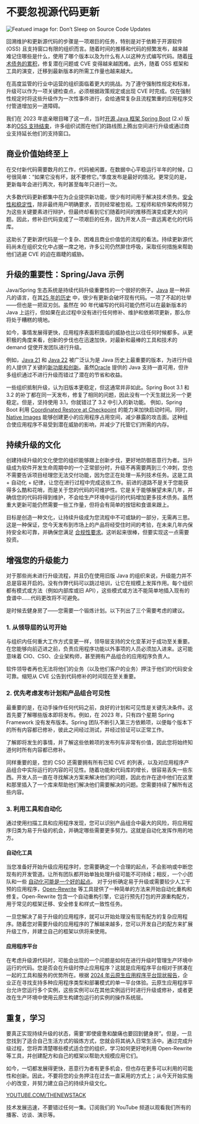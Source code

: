# 不要忽视源代码更新

![Featued image for: Don’t Sleep on Source Code Updates](https://cdn.thenewstack.io/media/2024/06/ac0e3c26-dont-sleep-source-code-updates-1024x576.jpg)

回溯维护和更新源代码的步骤是一项艰巨的任务，特别是对于依赖于开源软件 (OSS) 且支持窗口有限的组织而言。随着时间的推移和代码的频繁发布，越来越难记住哪些是什么，使用了哪个版本以及为什么有人以这种方式编写代码。随着[技术债务的累积](https://tanzu.vmware.com/content/webinars/jul-19-stop-tech-debt-and-start-using-faster-more-secure-paths-to-production)，修复潜在问题或 CVE 变得越来越困难。此外，随着 OSS 框架和工具的演变，迁移到最新版本的所需工作量也越来越大。

在高度监管的行业中运营的组织面临着更大的挑战。为了遵守强制性规定和标准，升级可以作为一项关键检查点，必须根据政策规定或出现 CVE 时完成。仅在强制性规定时将这些升级作为一次性事件进行，会给通常复杂且流程繁重的应用程序交付管道增加另一道障碍。

我们在 2023 年底亲眼目睹了这一点，当时[开源 Java 框架 Spring Boot](https://roadmap.sh/spring-boot) (2.x) 版本的[OSS 支持结束](https://spring.io/blog/2023/11/23/spring-boot-2-7-18-available-now)，许多组织试图在他们的路线图上腾出空间进行升级或通过商业支持延长他们的支持窗口。

## 商业价值始终至上

在交付新代码需要数月的工作，代码被闲置，在数据中心平稳运行半年的时候，口号很简单：“如果它没有坏，就不要修它。”季度发布是最好的情况。更常见的是，更新每年会进行两次，有时甚至每年只进行一次。

大多数代码更新都集中在为企业提供新功能，很少有时间用于解决技术债务。[安全性和稳定性](https://tanzu.vmware.com/content/blog/5-ways-to-master-security-with-vmware-tanzu-platform)，除非最终用户明确要求，否则经常被忽视。工程师和软件架构师努力为这些关键要素进行辩护，但最终却看到它们随着时间的推移而演变成更大的问题。因此，修补旧代码变成了一项艰巨的任务，因为开发人员一直远离老化的代码库。

这助长了更新源代码是一个复杂、困难且商业价值低的流程的看法。持续更新源代码尚未在组织文化中占据一席之地，许多公司仍然屏住呼吸，采取任何措施来帮助他们逃避 CVE 的迫在眉睫的威胁。

## 升级的重要性：Spring/Java 示例

Java/Spring 生态系统是持续代码升级重要性的一个很好的例子。[Java](https://thenewstack.io/java/) 是一种非凡的语言，在其[25 年的历史](https://thenewstack.io/how-spring-and-java-shaped-internal-developer-platforms/) 中，很少有更新会破坏现有代码。一项了不起的壮举——但也是一把双刃剑。虽然在 90 年代编写的代码可能仍然可以在最新版本的 Java 上运行，但如果在此过程中没有进行任何修补、维护和依赖项更新，那么你将处于糟糕的境地。

如今，事情发展得更快，应用程序表面积面临的威胁也比以往任何时候都多。从更积极的角度来看，创新的步伐也在迅速加快，对最新和最棒的工具和技术的 demand 促使开发团队进行升级。

例如，[Java 21](https://openjdk.org/projects/jdk/21/) 和 [Java 22](https://openjdk.org/projects/jdk/22/#:~:text=JDK%2022%20reached%20General%20Availability,by%20the%20JEP%202.0%20proposal.) 被广泛认为是 Java 历史上最重要的版本，为进行升级的人提供了关键的[新功能和创新](https://thenewstack.io/we-can-have-nice-things-upgrading-to-java-21-is-worth-it/)。虽然[Oracle](https://developer.oracle.com/?utm_content=inline+mention) 提供的 Java 支持一直可用，但许多组织通过不进行升级而错过了潜在的节省和收益。

一些组织抵制升级，认为旧版本更稳定，但这通常并非如此。Spring Boot 3.1 和 3.2 的补丁都在同一天发布，修复了相同的问题，因此没有一个天生就比另一个更稳定。但是，坚持使用 3.1，你就错过了 3.2 中引入的新功能。
例如，Spring Boot 利用 [Coordinated Restore at Checkpoint](https://openjdk.org/projects/crac/) 的能力来加快启动时间。同时，[Native Images](https://docs.spring.io/spring-boot/reference/packaging/native-image/index.html) 能够创建更小的应用程序占用空间，减少暴露的攻击面。这种组合使应用程序不易受到潜在威胁的影响，并减少了托管它们所需的内存。

## 持续升级的文化

创建持续升级的文化使您的组织能够跟上创新步伐，更好地防御恶意行为者。当升级成为软件开发生命周期中的一个正常部分时，升级不再需要两到三个冲刺，您也不需要告诉项目经理您无法交付功能，因为您正在处理一系列技术任务。这是工具 + 自动化 + 纪律，让您在进行过程中完成这些工作。前进的道路不是关于您能获得多么酷和花哨，而是关于您的代码的可维护性。它是关于能够展望未来几年，并确信您的代码将得到维护，不会给生产环境中运行的代码增加更多技术债务。虽然重大更新可能仍然需要一些工作量，但将会有简单的按钮和食谱来跟上。

目标是创造一种文化，让持续升级成为您流程中不可或缺的一部分，无需再三思。这是一种保证，您今天发布到市场上的产品将经受住时间的考验，在未来几年内保持安全和可靠，并确保您满足 [合规性要求](https://tanzu.vmware.com/content/blog/digital-transformation-bottlenecks-compliance)。这听起来很棒，但要实现这一点需要投资。

## 增强您的升级能力

对于那些尚未进行升级流程，并且仍在使用旧版 Java 的组织来说，升级能力并不总是容易开启的。没有作弊代码可以跳过培训，让它在规模上发挥作用。每个组织都有模式或方法（例如内部库或旧 API），这些模式或方法不能简单地插入现有的食谱中……代码更改将不可避免。

是时候去健身房了——您需要一个锻炼计划。以下列出了三个需要考虑的建议。

### 1. 从领导层的认可开始

与组织内任何重大工作方式变更一样，领导层支持的文化变革对于成功至关重要。在您能够向前迈进之前，负责应用程序功能以外事项的人员必须加入进来。这可能意味着 CIO、CSO、企业架构师，甚至拥有产品组合的应用程序负责人。

软件领导者再也无法将他们的业务（以及他们客户的业务）押注于他们的代码安全可靠。缩短从 CVE 公告到代码修补的时间现在至关重要。

### 2. 优先考虑发布计划和产品组合可见性

最重要的是，在动手操作任何代码之前，良好的计划和可见性是关键先决条件。这首先要了解哪些版本即将发布。例如，在 2023 年，只有四个星期 Spring Framework 没有发布版本。Spring 团队不断引入第三方依赖项，以便每个版本下的所有内容都已修补，彼此之间经过测试，并经过验证可以正常工作。

了解即将发生的事情，并了解这些依赖项的发布列车非常有价值，因此您将始终知道何时所有内容都已修补。

同样重要的是，您的 CSO 还需要拥有所有已知 CVE 的列表，以及对应用程序产品组合中实际运行的内容的可见性。随着功能和代码库的增长，很容易丢失一些东西。开发人员一直在寻找解决方案来解决他们的问题，因此也许在途中他们在这里和那里插入了一个库来帮助他们解决他们需要解决的问题。您需要持续了解所有这些内容。

### 3. 利用工具和自动化

通过使用扫描工具和应用程序发现，您可以识别产品组合中最大的风险，将应用程序归类为易于升级的机会，并确定哪些需要更多努力。这就是自动化发挥作用的地方。

#### 自动化工具

当您准备好开始升级应用程序时，您需要确定一个合理的起点，不会影响或中断您现有的开发管道。让所有团队都开始单独处理升级可能不可持续；相反，一个小团队和一些 [自动化可能是一个好的起点](https://thenewstack.io/state-of-finops-survey-points-to-room-for-more-automation/)。
对于分析确定易于升级或需要较少人工干预的应用程序，[Open-Rewrite](https://docs.openrewrite.org/) 等工具提供了一种简单的方法来开始自动化重构和修复。Open-Rewrite 包含一个自动重构引擎，它运行预先打包的开源重构配方，用于常见的框架迁移、安全修复和样式一致性任务。

一旦您解决了易于升级的应用程序，就可以开始处理没有现有配方的复杂应用程序。随着您对需要升级的应用程序的了解越来越多，您可以开发自己的配方来扩展升级工作，并建立自己的框架以供将来使用。

#### 应用程序平台

在考虑升级源代码时，可能会出现的一个问题是如何在进行升级时管理生产环境中运行的代码。您是否会在升级时停止应用程序？这就是应用程序平台相对于拼凑在一起的工具和服务的优势所在。根据 [2024 年云原生应用程序平台现状报告](https://thenewstack.io/cloud-native-app-platforms-new-research-shows-struggles-and-hope/)，企业正在寻找支持多种应用程序类型和部署模式的单一平台体验。云原生应用程序平台允许您运行多个实例，这些实例可以在其他实例运行时进行升级或修补，或者更改在生产环境中使用云原生构建包运行的实例的操作系统层。

## 重复，学习

要真正实现持续升级的状态，需要“即使疲惫和酸痛也要回到健身房”。但是，一旦您找到了适合自己生活方式的锻炼方式，您就会将其纳入日常生活中。通过完成升级过程，您将弄清楚哪些模式适合您的组织，学习如何更好地利用 Open-Rewrite 等工具，并创建配方和自己的框架以帮助大规模应用它们。

如今，一切都发展得更快，恶意行为者有更多机会，但也存在更多可以利用的可能性和创新。因此，不要将您的业务押注在过去一直采用的方式上；从今天开始实施小的改变，并努力建立自己的持续升级文化。

[YOUTUBE.COM/THENEWSTACK](https://youtube.com/thenewstack?sub_confirmation=1)

技术发展迅速，不要错过任何一集。订阅我们的 YouTube 频道以观看我们所有的播客、访谈、演示等。